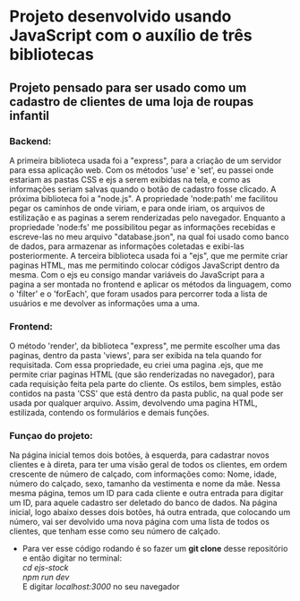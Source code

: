 # Projeto desenvolvido usando JavaScript com o auxílio de três bibliotecas

## Projeto pensado para ser usado como um cadastro de clientes de uma loja de roupas infantil

### Backend:

A primeira biblioteca usada foi a "express", para a criação de um servidor para essa aplicação web. Com os métodos 'use' e 'set', eu passei onde estariam as pastas CSS e ejs a serem exibidas na tela, e como as informações seriam salvas quando o botão de cadastro fosse clicado. A próxima biblioteca foi a "node.js". A propriedade 'node:path' me facilitou pegar os caminhos de onde viriam, e para onde iriam, os arquivos de estilização e as paginas a serem renderizadas pelo navegador. Enquanto a propriedade 'node:fs' me possibilitou pegar as informações recebidas e escreve-las no meu arquivo "database.json", na qual foi usado como banco de dados, para armazenar as informações coletadas e exibi-las posteriormente. A terceira biblioteca usada foi a "ejs", que me permite criar paginas HTML, mas me permitindo colocar códigos JavaScript dentro da mesma. Com o ejs eu consigo mandar variáveis do JavaScript para a pagina a ser montada no frontend e aplicar os métodos da linguagem, como o 'filter' e o 'forEach', que foram usados para percorrer toda a lista de usuários e me devolver as informações uma a uma.

### Frontend:

O método 'render', da biblioteca "express", me permite escolher uma das paginas, dentro da pasta 'views', para ser exibida na tela quando for requisitada. Com essa propriedade, eu criei uma pagina .ejs, que me permite criar paginas HTML (que são renderizadas no navegador), para cada requisição feita pela parte do cliente. Os estilos, bem simples, estão contidos na pasta 'CSS' que está dentro da pasta public, na qual pode ser usada por qualquer arquivo. Assim, devolvendo uma pagina HTML, estilizada, contendo os formulários e demais funções.

### Funçao do projeto:

Na página inicial temos dois botões, à esquerda, para cadastrar novos clientes e à direta, para ter uma visão geral de todos os clientes, em ordem crescente de número de calçado, com informações como: Nome, idade, número do calçado, sexo, tamanho da vestimenta e nome da mãe. Nessa mesma página, temos um ID para cada cliente e outra entrada para digitar um ID, para aquele cadastro ser deletado do banco de dados. Na página inicial, logo abaixo desses dois botões, há outra entrada, que colocando um número, vai ser devolvido uma nova página com uma lista de todos os clientes, que tenham esse como seu número de calçado.

* Para ver esse código rodando é so fazer um **git clone** desse repositório e então digitar no terminal:\
*cd ejs-stock*\
*npm run dev*\
E digitar *localhost:3000* no seu navegador
